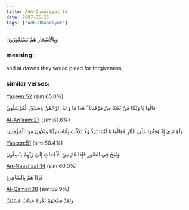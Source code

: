 ```yaml
---
title: Adh-Dhaariyat:18
date: 2007-06-25
tags: ["Adh-Dhaariyat"]
---
```

وَبِالْأَسْحَارِ هُمْ يَسْتَغْفِرُونَ
### meaning: 
and at dawns they would plead for forgiveness,
### similar verses: 

[Yaseen:52](/36/52) (sim:65.0%)

قَالُوا يَا وَيْلَنَا مَنْ بَعَثَنَا مِنْ مَرْقَدِنَا ۜ ۗ هَٰذَا مَا وَعَدَ الرَّحْمَٰنُ وَصَدَقَ الْمُرْسَلُونَ

[Al-An'aam:27](/6/27) (sim:61.6%)

وَلَوْ تَرَىٰ إِذْ وُقِفُوا عَلَى النَّارِ فَقَالُوا يَا لَيْتَنَا نُرَدُّ وَلَا نُكَذِّبَ بِآيَاتِ رَبِّنَا وَنَكُونَ مِنَ الْمُؤْمِنِينَ

[Yaseen:51](/36/51) (sim:60.4%)

وَنُفِخَ فِي الصُّورِ فَإِذَا هُمْ مِنَ الْأَجْدَاثِ إِلَىٰ رَبِّهِمْ يَنْسِلُونَ

[An-Naazi'aat:14](/79/14) (sim:60.0%)

فَإِذَا هُمْ بِالسَّاهِرَةِ

[Al-Qamar:38](/54/38) (sim:59.9%)

وَلَقَدْ صَبَّحَهُمْ بُكْرَةً عَذَابٌ مُسْتَقِرٌّ
